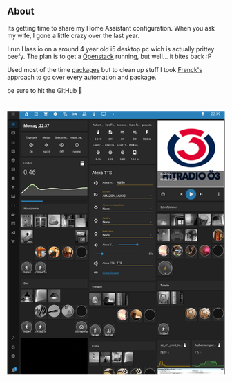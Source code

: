 
## About

Its getting time to share my Home Assistant configuration. When you ask my wife, I gone a little crazy over the last year.

I run Hass.io on a around 4 year old i5 desktop pc wich is actually prittey beefy. The plan is to get a  [Openstack](https://docs.openstack.org/) running, but well... it bites back :P 

Used most of the time [packages](https://www.home-assistant.io/docs/configuration/packages/) but to clean up stuff I took [Frenck's](https://github.com/frenck) approach to go over every automation and package. 

be sure to hit the GitHub :star2: 


<h1 align="center">
  <a name="lovelace" href="http://www.vCloudInfo.com/tag/iot"><img src="https://raw.githubusercontent.com/Underknowledge/home-assistant-configuration/master/lovelace/dashboard.jpg" alt="Smart Home" width="900"></a>
  <br>
</h1>
